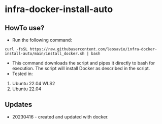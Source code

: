 # infra-docker-install-auto


## HowTo use?
- Run the following command:
```
curl -fsSL https://raw.githubusercontent.com/leosavio/infra-docker-install-auto/main/install_docker.sh | bash

```
- This command downloads the script and pipes it directly to bash for execution. The script will install Docker as described in the script.
- Tested in:
1. Ubuntu 22.04 WLS2
2. Ubuntu 22.04

## Updates
- 20230416 - created and updated with docker.
